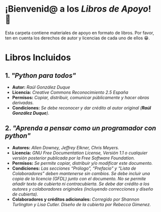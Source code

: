 # ¡Bienvenid@ a los *Libros de Apoyo*! 📖


Esta carpeta contiene materiales de apoyo en formato de libros. Por favor, ten en cuenta los derechos de autor y licencias de cada uno de ellos 😁.


# Libros Incluidos

## 1. ***"Python para todos"***
   - **Autor:** _Raúl González Duque_
   - **Licencia:** _Creative Commons Reconocimiento 2.5 España_
   - **Permisos:** _Copiar, distribuir, comunicar públicamente y hacer obras derivadas._
   - **Condiciones:** _Se debe reconocer y dar crédito al autor original (**Raúl González Duque**)._

## 2. ***"Aprenda a pensar como un programador con python"*** 
   - **Autores:** _Allen Downey, Jeffrey Elkner, Chris Meyers._  
   - **Licencia:** _GNU Free Documentation License, Versión 1.1 o cualquier versión posterior publicada por la Free Software Foundation._  
   - **Permisos:** _Se permite copiar, distribuir y/o modificar este documento._  
   - **Condiciones:** _Las secciones “Prólogo”, “Prefacio” y “Lista de Colaboradores” deben mantenerse sin cambios. Se debe incluir una copia de la licencia (GFDL) junto con el documento. No se permite añadir texto de cubierta ni contracubierta. Se debe dar crédito a los autores y colaboradores originales (incluyendo correcciones y diseño de cubierta)._  
   - **Colaboradores y créditos adicionales:** _Corregido por Shannon Turlington y Lisa Cutler. Diseño de la cubierta por Rebecca Gimenez._
